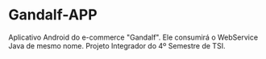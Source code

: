 # Gandalf-APP
Aplicativo Android do e-commerce "Gandalf". Ele consumirá o WebService Java de mesmo nome. Projeto Integrador do 4º Semestre de TSI.  
